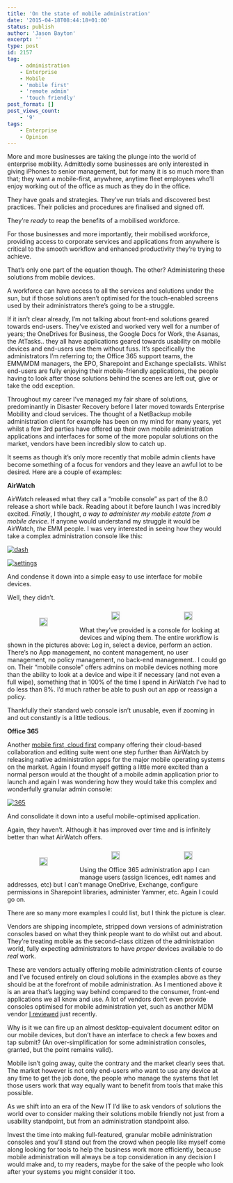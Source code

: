 ```yaml
---
title: 'On the state of mobile administration'
date: '2015-04-18T08:44:18+01:00'
status: publish
author: 'Jason Bayton'
excerpt: ''
type: post
id: 2157
tag:
    - administration
    - Enterprise
    - Mobile
    - 'mobile first'
    - 'remote admin'
    - 'touch friendly'
post_format: []
post_views_count:
    - '9'
tags:
    - Enterprise
    - Opinion
---
```

More and more businesses are taking the plunge into the world of enterprise mobility. Admittedly some businesses are only interested in giving iPhones to senior management, but for many it is so much more than that; they want a mobile-first, anywhere, anytime fleet employees who’ll enjoy working out of the office as much as they do in the office.

They have goals and strategies. They’ve run trials and discovered best practices. Their policies and procedures are finalised and signed off.

They’re *ready* to reap the benefits of a mobilised workforce.

For those businesses and more importantly, their mobilised workforce, providing access to corporate services and applications from anywhere is critical to the smooth workflow and enhanced productivity they’re trying to achieve.

That’s only one part of the equation though. The other? Administering these solutions from mobile devices.

A workforce can have access to all the services and solutions under the sun, but if those solutions aren’t optimised for the touch-enabled screens used by their administrators there’s going to be a struggle.

If it isn’t clear already, I’m not talking about front-end solutions geared towards end-users. They’ve existed and worked very well for a number of years; the OneDrives for Business, the Google Docs for Work, the Asanas, the AtTasks.. they all have applications geared towards usability on mobile devices and end-users use them without fuss. It’s specifically the administrators I’m referring to; the Office 365 support teams, the EMM/MDM managers, the EPO, Sharepoint and Exchange specialists. Whilst end-users are fully enjoying their mobile-friendly applications, the people having to look after those solutions behind the scenes are left out, give or take the odd exception.

Throughout my career I’ve managed my fair share of solutions, predominantly in Disaster Recovery before I later moved towards Enterprise Mobility and cloud services. The thought of a NetBackup mobile administration client for example has been on my mind for many years, yet whilst a few 3rd parties have offered up their own mobile administration applications and interfaces for some of the more popular solutions on the market, vendors have been incredibly slow to catch up.

It seems as though it’s only more recently that mobile admin clients have become something of a focus for vendors and they leave an awful lot to be desired. Here are a couple of examples:

**AirWatch**

AirWatch released what they call a “mobile console” as part of the 8.0 release a short while back. Reading about it before launch I was incredibly excited. *Finally*, I thought, *a way to administer my mobile estate from a mobile device*. If anyone would understand my struggle it would be AirWatch, *the* EMM people. I was very interested in seeing how they would take a complex administration console like this:

[![dash](https://cdn.bayton.org/uploads/2015/04/dash.png)](https://cdn.bayton.org/uploads/2015/04/dash.png)

[![settings](https://cdn.bayton.org/uploads/2015/04/settings.png)](https://cdn.bayton.org/uploads/2015/04/settings.png)

And condense it down into a simple easy to use interface for mobile devices.

Well, they didn’t.

 <style type="text/css">
			#gallery-17 {
				margin: auto;
			}
			#gallery-17 .gallery-item {
				float: left;
				margin-top: 10px;
				text-align: center;
				width: 33%;
			}
			#gallery-17 img {
				border: 2px solid #cfcfcf;
			}
			#gallery-17 .gallery-caption {
				margin-left: 0;
			}
			/* see gallery_shortcode() in wp-includes/media.php */
		</style>

<div class="gallery galleryid-0 gallery-columns-3 gallery-size-medium" id="gallery-17"><dl class="gallery-item"> <dt class="gallery-icon portrait"> 

[![](https://cdn.bayton.org/uploads/2015/04/Screenshot_2015-02-28-09-33-35.png)](/https://cdn.bayton.org/uploads/2015/04/Screenshot_2015-02-28-09-33-35.png) </dt></dl><dl class="gallery-item"> <dt class="gallery-icon portrait"> [![](https://cdn.bayton.org/uploads/2015/04/Screenshot_2015-02-28-09-33-27.png)](/https://cdn.bayton.org/uploads/2015/04/Screenshot_2015-02-28-09-33-27.png) </dt></dl><dl class="gallery-item"> <dt class="gallery-icon portrait"> [![](https://cdn.bayton.org/uploads/2015/04/Screenshot_2015-02-28-09-33-12.png)](/https://cdn.bayton.org/uploads/2015/04/Screenshot_2015-02-28-09-33-12.png) </dt></dl>  
 </div>
 
 What they’ve provided is a console for looking at devices and wiping them. The entire workflow is shown in the pictures above: Log in, select a device, perform an action. There’s no App management, no content management, no user management, no policy management, no back-end management.. I could go on. Their “mobile console” offers admins on mobile devices nothing more than the ability to look at a device and wipe it if necessary (and not even a full wipe), something that in 100% of the time I spend in AirWatch I’ve had to do less than 8%. I’d much rather be able to push out an app or reassign a policy.

Thankfully their standard web console isn’t unusable, even if zooming in and out constantly is a little tedious.

**Office 365**

Another [mobile first, cloud first](https://news.microsoft.com/2014/03/27/satya-nadella-mobile-first-cloud-first-press-briefing/) company offering their cloud-based collaboration and editing suite went one step further than AirWatch by releasing native administration apps for the major mobile operating systems on the market. Again I found myself getting a little more excited than a normal person would at the thought of a mobile admin application prior to launch and again I was wondering how they would take this complex and wonderfully granular admin console:

[![365](https://cdn.bayton.org/uploads/2015/04/365.png)](https://cdn.bayton.org/uploads/2015/04/365.png)

And consolidate it down into a useful mobile-optimised application.

Again, they haven’t. Although it has improved over time and is infinitely better than what AirWatch offers.

 <style type="text/css">
			#gallery-18 {
				margin: auto;
			}
			#gallery-18 .gallery-item {
				float: left;
				margin-top: 10px;
				text-align: center;
				width: 33%;
			}
			#gallery-18 img {
				border: 2px solid #cfcfcf;
			}
			#gallery-18 .gallery-caption {
				margin-left: 0;
			}
			/* see gallery_shortcode() in wp-includes/media.php */
		</style>

<div class="gallery galleryid-0 gallery-columns-3 gallery-size-thumbnail" id="gallery-18"><dl class="gallery-item"> <dt class="gallery-icon portrait"> 

[![](https://cdn.bayton.org/uploads/2015/04/Screenshot_2015-04-17-19-00-48.png)](/https://cdn.bayton.org/uploads/2015/04/Screenshot_2015-04-17-19-00-48.png) </dt></dl><dl class="gallery-item"> <dt class="gallery-icon portrait"> [![](https://cdn.bayton.org/uploads/2015/04/Screenshot_2015-04-17-19-00-54.png)](/https://cdn.bayton.org/uploads/2015/04/Screenshot_2015-04-17-19-00-54.png) </dt></dl><dl class="gallery-item"> <dt class="gallery-icon portrait"> [![](https://cdn.bayton.org/uploads/2015/04/Screenshot-17-Apr-2015-7_43_53-pm.png)](/https://cdn.bayton.org/uploads/2015/04/Screenshot-17-Apr-2015-7_43_53-pm.png) </dt></dl>  
 </div>
 
 Using the Office 365 administration app I can manage users (assign licences, edit names and addresses, etc) but I can’t manage OneDrive, Exchange, configure permissions in Sharepoint libraries, administer Yammer, etc. Again I could go on.

There are so many more examples I could list, but I think the picture is clear.

Vendors are shipping incomplete, stripped down versions of administration consoles based on what they think people want to do whilst out and about. They’re treating mobile as the second-class citizen of the administration world, fully expecting administrators to have *proper* devices available to do *real* work.

These are vendors actually offering mobile administration clients of course and I’ve focused entirely on cloud solutions in the examples above as they should be at the forefront of mobile administration. As I mentioned above it is an area that’s lagging way behind compared to the consumer, front-end applications we all know and use. A lot of vendors don’t even provide consoles optimised for mobile administration yet, such as another MDM vendor [I reviewed](/2015/03/miradore-online-mdm-review-a-second-look/) just recently.

Why is it we can fire up an almost desktop-equivalent document editor on our mobile devices, but don’t have an interface to check a few boxes and tap submit? (An over-simplification for some administration consoles, granted, but the point remains valid).

Mobile isn’t going away, quite the contrary and the market clearly sees that. The market however is not only end-users who want to use any device at any time to get the job done, the people who manage the systems that let those users work that way equally want to benefit from tools that make this possible.

As we shift into an era of the New IT I’d like to ask vendors of solutions the world over to consider making their solutions mobile friendly not just from a usability standpoint, but from an administration standpoint also.

Invest the time into making full-featured, granular mobile administration consoles and you’ll stand out from the crowd when people like myself come along looking for tools to help the business work more efficiently, because mobile administration will always be a top consideration in any decision I would make and, to my readers, maybe for the sake of the people who look after your systems you might consider it too.